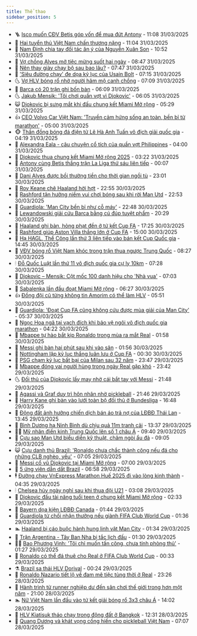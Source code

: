 ```yaml
---
title: Thể thao
sidebar_position: 5
---
```


<!-- vnexpress-the-thao:START -->
- 🪜 [Isco muốn CĐV Betis góp vốn để mua đứt Antony](https://vnexpress.net/isco-muon-cdv-betis-gop-von-de-mua-dut-antony-4868181.html) - 11:08 31/03/2025
- 🦩 [Hai tuyển thủ Việt Nam chấn thương nặng](https://vnexpress.net/hai-tuyen-thu-viet-nam-chan-thuong-nang-4868204.html) - 11:04 31/03/2025
- 🧰 [Nam Định chia tay đối tác ăn ý của Nguyễn Xuân Son](https://vnexpress.net/nam-dinh-chia-tay-doi-tac-an-y-cua-nguyen-xuan-son-4868197.html) - 10:52 31/03/2025
- 🤗 [Vợ chồng Alves mở tiệc mừng suốt hai ngày](https://vnexpress.net/vo-chong-alves-mo-tiec-mung-suot-hai-ngay-4868106.html) - 08:47 31/03/2025
- 🥳 [Nên thay giày chạy bộ sau bao lâu?](https://vnexpress.net/nen-thay-giay-chay-bo-sau-bao-lau-4868069.html) - 07:47 31/03/2025
- 🦣 [&#39;Siêu đường chạy&#39; đe dọa kỷ lục của Usain Bolt](https://vnexpress.net/sieu-duong-chay-de-doa-ky-luc-cua-usain-bolt-4868052.html) - 07:15 31/03/2025
- 🌜 [Vợ HLV bóng rổ nhờ người hâm mộ canh chồng](https://vnexpress.net/vo-hlv-bong-ro-nho-nguoi-ham-mo-canh-chong-4868033.html) - 07:09 31/03/2025
- 🫶 [Barca có 20 trận ghi bốn bàn](https://vnexpress.net/barca-co-20-tran-ghi-bon-ban-4867852.html) - 06:09 31/03/2025
- 🌜 [Jakub Mensik: &#39;Tôi chơi quần vợt vì Djokovic&#39;](https://vnexpress.net/jakub-mensik-toi-choi-quan-vot-vi-djokovic-4868012.html) - 06:05 31/03/2025
- 😺 [Djokovic bị sưng mắt khi đấu chung kết Miami Mở rộng](https://vnexpress.net/djokovic-bi-sung-mat-khi-dau-chung-ket-miami-mo-rong-4868011.html) - 05:29 31/03/2025
- 👍 [CEO Volvo Car Việt Nam: &#39;Truyền cảm hứng sống an toàn, bền bỉ từ marathon&#39;](https://vnexpress.net/ceo-volvo-car-viet-nam-truyen-cam-hung-song-an-toan-ben-bi-tu-marathon-4864201.html) - 05:00 31/03/2025
- 🐵 [Thần đồng bóng đá điện tử Lê Hà Anh Tuấn vô địch giải quốc gia](https://vnexpress.net/than-dong-bong-da-dien-tu-le-ha-anh-tuan-vo-dich-giai-quoc-gia-4867922.html) - 04:19 31/03/2025
- 💫 [Alexandra Eala - câu chuyện cổ tích của quần vợt Philippines](https://vnexpress.net/alexandra-eala-cau-chuyen-co-tich-cua-quan-vot-philippines-4867829.html) - 04:00 31/03/2025
- 🦆 [Djokovic thua chung kết Miami Mở rộng 2025](https://vnexpress.net/djokovic-thua-chung-ket-miami-mo-rong-2025-4867923.html) - 03:22 31/03/2025
- 🙉 [Antony cùng Betis thắng trận La Liga thứ sáu liên tiếp](https://vnexpress.net/antony-cung-betis-thang-tran-la-liga-thu-sau-lien-tiep-4867820.html) - 00:07 31/03/2025
- 📝 [Dani Alves được bồi thường tiền cho thời gian ngồi tù](https://vnexpress.net/dani-alves-duoc-boi-thuong-tien-cho-thoi-gian-ngoi-tu-4867809.html) - 23:01 30/03/2025
- 💯 [Roy Keane chê Haaland hời hợt](https://vnexpress.net/roy-keane-che-haaland-hoi-hot-4867810.html) - 22:55 30/03/2025
- 🌈 [Rashford tận hưởng niềm vui chơi bóng sau khi rời Man Utd](https://vnexpress.net/rashford-tan-huong-niem-vui-choi-bong-sau-khi-roi-man-utd-4867811.html) - 22:53 30/03/2025
- 🦩 [Guardiola: &#39;Man City bền bỉ như cỗ máy&#39;](https://vnexpress.net/guardiola-man-city-ben-bi-nhu-co-may-4867813.html) - 22:48 30/03/2025
- 🐲 [Lewandowski giải cứu Barca bằng cú đúp tuyệt phẩm](https://vnexpress.net/lewandowski-giai-cuu-barca-bang-cu-dup-tuyet-pham-4867801.html) - 20:29 30/03/2025
- 🌁 [Haaland ghi bàn, hỏng phạt đền ở tứ kết Cup FA](https://vnexpress.net/haaland-ghi-ban-hong-phat-den-o-tu-ket-cup-fa-4867805.html) - 17:25 30/03/2025
- 💯 [Rashford giúp Aston Villa thắng lớn ở Cup FA](https://vnexpress.net/rashford-giup-aston-villa-thang-lon-o-cup-fa-4867789.html) - 15:00 30/03/2025
- 🌝 [Hạ HAGL, Thể Công lần thứ 3 liên tiếp vào bán kết Cup Quốc gia](https://vnexpress.net/ha-hagl-the-cong-lan-thu-3-lien-tiep-vao-ban-ket-cup-quoc-gia-4867776.html) - 14:45 30/03/2025
- 🤖 [VĐV bóng rổ Việt Nam khóc trong trận thua ngược Trung Quốc](https://vnexpress.net/vdv-bong-ro-viet-nam-khoc-trong-tran-thua-nguoc-trung-quoc-4867716.html) - 08:27 30/03/2025
- 🕯 [Đỗ Quốc Luật lần thứ 11 vô địch quốc gia cự ly 10km](https://vnexpress.net/do-quoc-luat-lan-thu-11-vo-dich-quoc-gia-cu-ly-10km-4867705.html) - 07:28 30/03/2025
- 🧰 [Djokovic – Mensik: Cột mốc 100 danh hiệu cho &#39;Nhà vua&#39;](https://vnexpress.net/djokovic-mensik-cot-moc-100-danh-hieu-cho-nha-vua-4867695.html) - 07:03 30/03/2025
- 🥳 [Sabalenka lần đầu đoạt Miami Mở rộng](https://vnexpress.net/sabalenka-lan-dau-doat-miami-mo-rong-4867694.html) - 06:27 30/03/2025
- 👍 [Đồng đội cũ từng không tin Amorim có thể làm HLV](https://vnexpress.net/dong-doi-cu-tung-khong-tin-amorim-co-the-lam-hlv-4867612.html) - 05:51 30/03/2025
- 💪 [Guardiola: &#39;Đoạt Cup FA cũng không cứu được mùa giải của Man City&#39;](https://vnexpress.net/guardiola-doat-cup-fa-cung-khong-cuu-duoc-mua-giai-cua-man-city-4867676.html) - 05:37 30/03/2025
- 👹 [Ngọc Hoa ngã tại vạch đích khi bảo vệ ngôi vô địch quốc gia marathon](https://vnexpress.net/ngoc-hoa-nga-tai-vach-dich-khi-bao-ve-ngoi-vo-dich-quoc-gia-marathon-4867658.html) - 04:22 30/03/2025
- 🧰 [Mbappe tự hào bắt kịp Ronaldo trong mùa ra mắt Real](https://vnexpress.net/mbappe-tu-hao-bat-kip-ronaldo-trong-mua-ra-mat-real-4867623.html) - 01:58 30/03/2025
- 🚀 [Messi ghi bàn hai phút sau khi vào sân](https://vnexpress.net/messi-ghi-ban-hai-phut-sau-khi-vao-san-4867639.html) - 01:56 30/03/2025
- 🎃 [Nottingham lập kỷ lục thắng luân lưu ở Cup FA](https://vnexpress.net/nottingham-lap-ky-luc-thang-luan-luu-o-cup-fa-4867617.html) - 00:30 30/03/2025
- 🧰 [PSG chạm kỷ lục bất bại của Milan sau 32 năm](https://vnexpress.net/psg-cham-ky-luc-bat-bai-cua-milan-sau-32-nam-4867614.html) - 23:47 29/03/2025
- 👀 [Mbappe đóng vai người hùng trong ngày Real gặp khó](https://vnexpress.net/mbappe-dong-vai-nguoi-hung-trong-ngay-real-gap-kho-4867610.html) - 23:42 29/03/2025
- 🌜 [Đối thủ của Djokovic lấy may nhờ cái bắt tay với Messi](https://vnexpress.net/doi-thu-cua-djokovic-lay-may-nho-cai-bat-tay-voi-messi-4867608.html) - 21:48 29/03/2025
- 🫶 [Agassi và Graf duy trì hôn nhân nhờ pickleball](https://vnexpress.net/agassi-va-graf-duy-tri-hon-nhan-nho-pickleball-4867607.html) - 21:46 29/03/2025
- 🦄 [Harry Kane ghi bàn vào lưới toàn bộ đối thủ ở Bundesliga](https://vnexpress.net/harry-kane-ghi-ban-vao-luoi-toan-bo-doi-thu-o-bundesliga-4867598.html) - 16:48 29/03/2025
- 🥳 [Động đất ảnh hưởng chiến dịch bán áo trả nợ của LĐBĐ Thái Lan](https://vnexpress.net/dong-dat-anh-huong-chien-dich-ban-ao-tra-no-cua-ldbd-thai-lan-4867548.html) - 13:45 29/03/2025
- 🐲 [Bình Dương hạ Ninh Bình dù chịu quả 11m tranh cãi](https://vnexpress.net/binh-duong-ha-ninh-binh-du-chiu-qua-11m-tranh-cai-4867553.html) - 13:37 29/03/2025
- 🧑‍🏫 [Mỹ nhân điền kinh Trung Quốc lên số 1 châu Á](https://vnexpress.net/my-nhan-dien-kinh-trung-quoc-len-so-1-chau-a-4867511.html) - 09:40 29/03/2025
- 🤔 [Cựu sao Man Utd biểu diễn kỹ thuật, châm ngòi ẩu đả](https://vnexpress.net/cuu-sao-man-utd-bieu-dien-ky-thuat-cham-ngoi-au-da-4867479.html) - 09:05 29/03/2025
- 😺 [Cựu danh thủ Brazil: &#39;Ronaldo chưa chắc thành công nếu đá cho những CLB nghèo, yếu&#39;](https://vnexpress.net/cuu-danh-thu-brazil-ronaldo-chua-chac-thanh-cong-neu-da-cho-nhung-clb-ngheo-yeu-4867117.html) - 07:05 29/03/2025
- 💪 [Messi cổ vũ Djokovic tại Miami Mở rộng](https://vnexpress.net/messi-co-vu-djokovic-tai-miami-mo-rong-4867449.html) - 07:00 29/03/2025
- 💼 [5 ứng viên dẫn dắt Brazil](https://vnexpress.net/5-ung-vien-dan-dat-brazil-4867379.html) - 06:58 29/03/2025
- 🕴 [Đường chạy VnExpress Marathon Huế 2025 đi vào lòng kinh thành](https://vnexpress.net/duong-chay-vnexpress-marathon-hue-2025-di-vao-long-kinh-thanh-4867073.html) - 04:35 29/03/2025
- 🕯 [Chelsea hủy ngày nghỉ sau khi thua đội U21](https://vnexpress.net/chelsea-huy-ngay-nghi-sau-khi-thua-doi-u21-4867349.html) - 03:08 29/03/2025
- 📝 [Djokovic đấu tài năng tuổi teen ở chung kết Miami Mở rộng](https://vnexpress.net/djokovic-dau-tai-nang-tuoi-teen-o-chung-ket-miami-mo-rong-4867332.html) - 02:33 29/03/2025
- 🧐 [Bayern dọa kiện LĐBĐ Canada](https://vnexpress.net/bayern-doa-kien-ldbd-canada-4867311.html) - 01:44 29/03/2025
- 🙉 [Guardiola từ chối nhận thưởng nếu giành FIFA Club World Cup](https://vnexpress.net/guardiola-tu-choi-nhan-thuong-neu-gianh-fifa-club-world-cup-4867297.html) - 01:36 29/03/2025
- 🏊 [Haaland bị cáo buộc hành hung linh vật Man City](https://vnexpress.net/haaland-bi-cao-buoc-hanh-hung-linh-vat-man-city-4867298.html) - 01:34 29/03/2025
- 🌊 [Trận Argentina - Tây Ban Nha bị tắc lịch đấu](https://vnexpress.net/tran-argentina-tay-ban-nha-bi-tac-lich-dau-4867282.html) - 01:30 29/03/2025
- 👨‍🏫 [Bao Phương Vinh: &#39;Tôi chỉ muốn tấn công, chưa tính phòng thủ&#39;](https://vnexpress.net/bao-phuong-vinh-toi-chi-muon-tan-cong-chua-tinh-phong-thu-4867236.html) - 01:27 29/03/2025
- 🥷 [Ronaldo có thể đá thuê cho Real ở FIFA Club World Cup](https://vnexpress.net/ronaldo-co-the-da-thue-cho-real-o-fifa-club-world-cup-4867273.html) - 00:33 29/03/2025
- ⚗️ [Brazil sa thải HLV Dorival](https://vnexpress.net/brazil-sa-thai-hlv-dorival-4867283.html) - 00:24 29/03/2025
- 🌮 [Ronaldo Nazario tiết lộ về đam mê tiệc tùng thời ở Real](https://vnexpress.net/ronaldo-nazario-tiet-lo-ve-dam-me-tiec-tung-thoi-o-real-4867251.html) - 23:26 28/03/2025
- 🤩 [Hành trình từ runner nghiệp dư đến sân chơi thế giới trong hơn một năm](https://vnexpress.net/hanh-trinh-tu-runner-nghiep-du-den-san-choi-the-gioi-trong-hon-mot-nam-4867164.html) - 21:00 28/03/2025
- 🏊 [Nữ Việt Nam lần đầu vào tứ kết giải bóng rổ 3x3 châu Á](https://vnexpress.net/nu-viet-nam-lan-dau-vao-tu-ket-giai-bong-ro-3x3-chau-a-4867242.html) - 14:02 28/03/2025
- 🐎 [HLV Kiatisuk tháo chạy trong động đất ở Bangkok](https://vnexpress.net/hlv-kiatisuk-thao-chay-trong-dong-dat-o-bangkok-4867222.html) - 12:31 28/03/2025
- 💫 [Quang Dương và khát vọng cống hiến cho pickleball Việt Nam](https://vnexpress.net/quang-duong-va-khat-vong-cong-hien-cho-pickleball-viet-nam-4866881.html) - 07:07 28/03/2025<!-- vnexpress-the-thao:END -->
